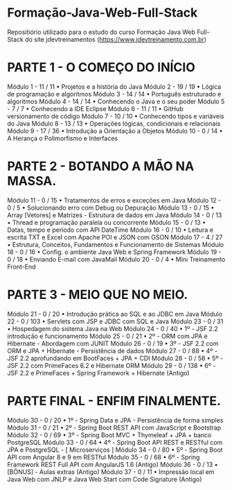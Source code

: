# Formação-Java-Web-Full-Stack
Repositiório utilizado para o estudo do curso Formação Java Web Full-Stack do site jdevtreinamentos (https://www.jdevtreinamento.com.br)

# PARTE 1 - O COMEÇO DO INÍCIO
Módulo 1 - 11 / 11
• Projetos e a história do Java
Módulo 2 - 19 / 19
• Lógica de programação e algoritmos
Módulo 3 - 14 / 14
• Português estruturado e algoritmos
Módulo 4 - 14 / 14
• Conhecendo o Java e o seu poder
Módulo 5 - 7 / 7
• Conhecendo a IDE Eclipse
Módulo 6 - 11 / 11
• GitHub versionamento de código
Módulo 7 - 10 / 10
• Conhecendo tipos e variáveis do Java
Módulo 8 - 13 / 13
• Operações lógicas, condicionais e relacionais
Módulo 9 - 17 / 36
• Introdução a Orientação a Objetos
Módulo 10 - 0 / 14
• A Herança o Polimorfismo e Interfaces

# PARTE 2 - BOTANDO A MÃO NA MASSA.
Módulo 11 - 0 / 15
• Tratamentos de erros e exceções em Java
Módulo 12 - 0 / 5
• Solucionando erro com Debug ou Depuração
Módulo 13 - 0 / 15
• Array [Vetores] e Matrizes - Estrutura de dados em Java
Módulo 14 - 0 / 13
• Thread e programação paralela ou concorrente
Módulo 15 - 0 / 13
• Datas, tempo e período com API DateTime
Módulo 16 - 0 / 10
• Leitura e escrita TXT e Excel com Apache POI e JSON com GSON
Módulo 17 - 4 / 27
• Estrutura, Conceitos, Fundamentos e Funcionamento de Sistemas
Módulo 18 - 0 / 16
• Config. o ambiente Java Web e Spring Framework
Módulo 19 - 0 / 18
• Enviando E-mail com JavaMail
Módulo 20 - 0 / 4
• Mini Treinamento Front-End

# PARTE 3 - MEIO QUE NO MEIO.
Módulo 21 - 0 / 20
• Introdução prática ao SQL e ao JDBC em Java
Módulo 22 - 0 / 103
• Servlets com JSP e JDBC com SQL e Java
Módulo 23 - 0 / 31
• Hospedagem do sistema Java na Web
Módulo 24 - 0 / 40
• 1º - JSF 2.2 introdução e funcionamento
Módulo 25 - 0 / 21
• 2º - ORM com JPA e Hibernate - Abordagem com JUNIT
Módulo 26 - 0 / 19
• 3º - JSF 2.2 com ORM e JPA + Hibernate - Persistência de dados
Módulo 27 - 0 / 88
• 4º - JSF 2.2 aprofundando em BootFaces + JPA + CDI
Módulo 28 - 0 / 58
• 5º - JSF 2.2 com PrimeFaces 6.2 e Hibernate ORM
Módulo 29 - 0 / 138
• 6º - JSF 2.2 e PrimeFaces + Spring Framework + Hibernate (Antigo)

# PARTE FINAL - ENFIM FINALMENTE.
Módulo 30 - 0 / 20
• 1º - Spring Data e JPA - Persistência de forma simples
Módulo 31 - 0 / 21
• 2º - Spring Boot REST API com JavaScript e Bootstrap
Módulo 32 - 0 / 69
• 3º - Spring Boot MVC + Thymeleaf + JPA + banco PostgreSQL
Módulo 33 - 0 / 64
• 4º - Spring Boot API REST e RESTful com JPA e PostgreSQL - [ Microserviços ]
Módulo 34 - 0 / 80
• 5º - Spring Boot API com Angular 8 e 9 em RESTful
Módulo 35 - 0 / 68
• 6º - Spring Framework REST Full API com AngularJS 1.6 (Antigo)
Módulo 36 - 0 / 13
• [BÔNUS] - Aulas extras (Antigo)
Módulo 37 - 0 / 11
• Impressão local em Java Web com JNLP e Java Web Start com Code Signature (Antigo)
